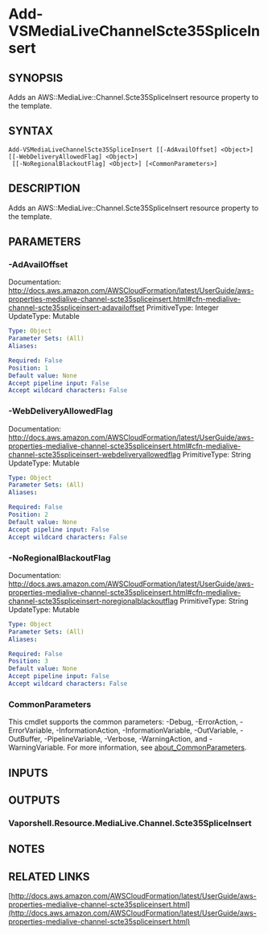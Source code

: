 # Add-VSMediaLiveChannelScte35SpliceInsert

## SYNOPSIS
Adds an AWS::MediaLive::Channel.Scte35SpliceInsert resource property to the template.

## SYNTAX

```
Add-VSMediaLiveChannelScte35SpliceInsert [[-AdAvailOffset] <Object>] [[-WebDeliveryAllowedFlag] <Object>]
 [[-NoRegionalBlackoutFlag] <Object>] [<CommonParameters>]
```

## DESCRIPTION
Adds an AWS::MediaLive::Channel.Scte35SpliceInsert resource property to the template.

## PARAMETERS

### -AdAvailOffset
Documentation: http://docs.aws.amazon.com/AWSCloudFormation/latest/UserGuide/aws-properties-medialive-channel-scte35spliceinsert.html#cfn-medialive-channel-scte35spliceinsert-adavailoffset
PrimitiveType: Integer
UpdateType: Mutable

```yaml
Type: Object
Parameter Sets: (All)
Aliases:

Required: False
Position: 1
Default value: None
Accept pipeline input: False
Accept wildcard characters: False
```

### -WebDeliveryAllowedFlag
Documentation: http://docs.aws.amazon.com/AWSCloudFormation/latest/UserGuide/aws-properties-medialive-channel-scte35spliceinsert.html#cfn-medialive-channel-scte35spliceinsert-webdeliveryallowedflag
PrimitiveType: String
UpdateType: Mutable

```yaml
Type: Object
Parameter Sets: (All)
Aliases:

Required: False
Position: 2
Default value: None
Accept pipeline input: False
Accept wildcard characters: False
```

### -NoRegionalBlackoutFlag
Documentation: http://docs.aws.amazon.com/AWSCloudFormation/latest/UserGuide/aws-properties-medialive-channel-scte35spliceinsert.html#cfn-medialive-channel-scte35spliceinsert-noregionalblackoutflag
PrimitiveType: String
UpdateType: Mutable

```yaml
Type: Object
Parameter Sets: (All)
Aliases:

Required: False
Position: 3
Default value: None
Accept pipeline input: False
Accept wildcard characters: False
```

### CommonParameters
This cmdlet supports the common parameters: -Debug, -ErrorAction, -ErrorVariable, -InformationAction, -InformationVariable, -OutVariable, -OutBuffer, -PipelineVariable, -Verbose, -WarningAction, and -WarningVariable. For more information, see [about_CommonParameters](http://go.microsoft.com/fwlink/?LinkID=113216).

## INPUTS

## OUTPUTS

### Vaporshell.Resource.MediaLive.Channel.Scte35SpliceInsert
## NOTES

## RELATED LINKS

[http://docs.aws.amazon.com/AWSCloudFormation/latest/UserGuide/aws-properties-medialive-channel-scte35spliceinsert.html](http://docs.aws.amazon.com/AWSCloudFormation/latest/UserGuide/aws-properties-medialive-channel-scte35spliceinsert.html)

